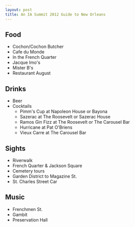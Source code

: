 ```yaml
---
layout: post
title: An IA Summit 2012 Guide to New Orleans
---
```

## Food
 * Cochon/Cochon Butcher
 * Cafe du Monde
 * In the French Quarter
 * Jacque Imo's
 * Mister B's
 * Restaurant August

## Drinks
 * Beer
 * Cocktails
	- Pimm's Cup at Napoleon House or Bayona
	- Sazerac at The Roosevelt or Sazerac House
	- Ramos Gin Fizz at The Roosevelt or The Carousel Bar
	- Hurricane at Pat O'Briens
	- Vieux Carre at The Carousel Bar
 
## Sights
 * Riverwalk
 * French Quarter & Jackson Square
 * Cemetery tours
 * Garden District to Magazine St.
 * St. Charles Street Car
 
## Music
 * Frenchmen St.
 * Gambit
 * Preservation Hall